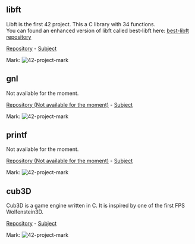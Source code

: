 <h2 align="left">libft</h2>
<p align="left">
	Libft is the first 42 project. This a C library with 34 functions.
	<br>
	You can found an enhanced version of libft called best-libft here: <a href="https://github.com/LoisDuplain/best-libft">best-libft repository</a>
</p>
<p align="left">
	<a href="https://github.com/LoisDuplain/libft/">Repository</a>
	-
	<a href="https://github.com/LoisDuplain/42cursus/blob/master/libft/libft.pdf">Subject</a>
</p>
<p align="left">
  Mark:
  <img alt="42-project-mark" src="https://badge42.herokuapp.com/api/project/lduplain/Libft"/>
</p>

<h2 align="left">gnl</h2>
<p align="left">
	Not available for the moment.
</p>
<p align="left">
	<a href="https://github.com/LoisDuplain/gnl/">Repository (Not available for the moment)</a>
	-
	<a href="https://github.com/LoisDuplain/42cursus/blob/master/gnl/gnl.pdf">Subject</a>
</p>
<p align="left">
  Mark:
  <img alt="42-project-mark" src="https://badge42.herokuapp.com/api/project/lduplain/get_next_line"/>
</p>

<h2 align="left">printf</h2>
<p align="left">
	Not available for the moment.
</p>
<p align="left">
	<a href="https://github.com/LoisDuplain/printf/">Repository (Not available for the moment)</a>
	-
	<a href="https://github.com/LoisDuplain/42cursus/blob/master/printf/printf.pdf">Subject</a>
</p>
<p align="left">
  Mark:
  <img alt="42-project-mark" src="https://badge42.herokuapp.com/api/project/lduplain/ft_printf"/>
</p>

<h2 align="left">cub3D</h2>
<p align="left">
	Cub3D is a game engine written in C. It is inspired by one of the first FPS Wolfenstein3D.
</p>
<p align="left">
	<a href="https://github.com/LoisDuplain/cub3D/">Repository</a>
	-
	<a href="https://github.com/LoisDuplain/42cursus/blob/master/cub3D/cub3D.pdf">Subject</a>
</p>
<p align="left">
  Mark:
  <img alt="42-project-mark" src="https://badge42.herokuapp.com/api/project/lduplain/cub3d"/>
</p>